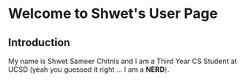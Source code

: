 # Welcome to Shwet's User Page

## Introduction

My name is Shwet Sameer Chitnis and I am a Third Year CS Student at UCSD (yeah you guessed it right ... I am a **NERD**).
